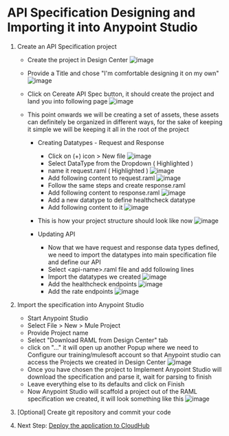 # API Specification Designing and Importing it into Anypoint Studio
1.  Create an API Specification project
    * Create the project in Design Center
    ![image](https://user-images.githubusercontent.com/7286649/99320509-c9dec980-2839-11eb-9bce-eda82b9c46eb.png)

    * Provide a Title and chose "I'm comfortable designing it on my own"
    ![image](https://user-images.githubusercontent.com/7286649/99320556-e975f200-2839-11eb-98d6-1f55139ebc8d.png)
    * Click on Cereate API Spec button, it should create the project and land you into following page
    ![image](https://user-images.githubusercontent.com/7286649/99320713-39ed4f80-283a-11eb-8f6d-dbf797eda026.png)
    * This point onwards we will be creating a set of assets, these assets can definitely be organized in different ways, for the sake of keeping it simple we will be keeping it all in the root of the project
      * Creating Datatypes - Request and Response
        * Click on (+) icon > New file
        ![image](https://user-images.githubusercontent.com/7286649/99320987-cb5cc180-283a-11eb-9718-122a583e53a1.png)
        * Select DataType from the Dropdown ( Highlighted )
        * name it request.raml ( Highlighted )
        ![image](https://user-images.githubusercontent.com/7286649/99321129-28587780-283b-11eb-9702-66f229d11d66.png)
        * Add following content to request.raml
      ![image](https://user-images.githubusercontent.com/7286649/99321221-55a52580-283b-11eb-8609-de6944750959.png)
        * Follow the same steps and create response.raml
        * Add following content to response.raml
      ![image](https://user-images.githubusercontent.com/7286649/99321359-a452bf80-283b-11eb-98dc-c7dfb951a79b.png)
        * Add a new datatype to define healthcheck datatype
        * Add following content to it
      ![image](https://user-images.githubusercontent.com/7286649/99321666-59857780-283c-11eb-84b7-f79be9bea4a0.png)

      * This is how your project structure should look like now
![image](https://user-images.githubusercontent.com/7286649/99322213-78d0d480-283d-11eb-973c-6039fe2d10c1.png)

      * Updating API
        * Now that we have request and response data types defined, we need to import the datatypes into main specification file and define our API
        * Select &lt;api-name&gt;.raml file and add following lines
        * Import the datatypes we created
        ![image](https://user-images.githubusercontent.com/7286649/99322280-a289fb80-283d-11eb-848d-c74b6378c082.png)
        * Add the healthcheck endpoints
        ![image](https://user-images.githubusercontent.com/7286649/99322413-e5e46a00-283d-11eb-807a-1a5c433c04ae.png)
        * Add the rate endpoints
        ![image](https://user-images.githubusercontent.com/7286649/99322496-0dd3cd80-283e-11eb-8a40-71973bc19b8f.png)

2.  Import the specification into Anypoint Studio
    * Start Anypoint Studio
    * Select File > New > Mule Project
    * Provide Project name 
    * Select "Download RAML from Design Center" tab
    * click on "..." it will open up another Popup where we need to Configure our training/mulesoft account so that Anypoint studio can access the Projects we created in Design Center
    ![image](https://user-images.githubusercontent.com/7286649/99322935-0a8d1180-283f-11eb-9b2b-b0a066227238.png)
    * Once you have chosen the project to Implement Anypoint Studio will download the specification and parse it, wait for parsing to finish
    * Leave everything else to its defaults and click on Finish
    * Now Anypoint Studio will scaffold a project out of the RAML specification we created, it will look something like this
    ![image](https://user-images.githubusercontent.com/7286649/99323207-b6366180-283f-11eb-9a79-88dc017dcaa4.png)


3.  [Optional] Create git repository and commit your code
4. Next Step: [Deploy the application to CloudHub](https://github.com/ANE-UCD-MULESOFT-TRAINING/rate-api/blob/1.design-and-import/docs/2.%20cloudhub-deployment-steps.md)